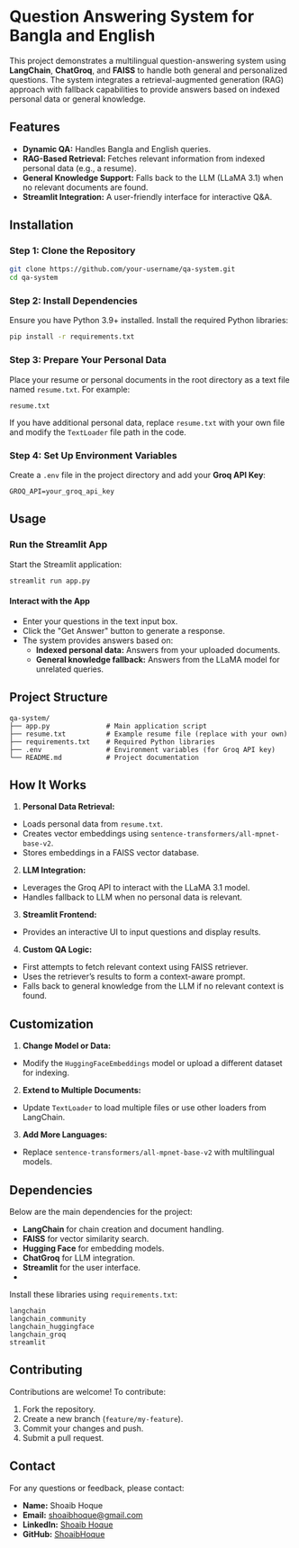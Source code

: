 # **Question Answering System for Bangla and English**

This project demonstrates a multilingual question-answering system using **LangChain**, **ChatGroq**, and **FAISS** to handle both general and personalized questions. The system integrates a retrieval-augmented generation (RAG) approach with fallback capabilities to provide answers based on indexed personal data or general knowledge.

## Features
- **Dynamic QA:** Handles Bangla and English queries.
- **RAG-Based Retrieval:** Fetches relevant information from indexed personal data (e.g., a resume).
- **General Knowledge Support:** Falls back to the LLM (LLaMA 3.1) when no relevant documents are found.
- **Streamlit Integration:** A user-friendly interface for interactive Q&A.

## Installation
### Step 1: Clone the Repository
```bash
git clone https://github.com/your-username/qa-system.git
cd qa-system
```

### Step 2: Install Dependencies
Ensure you have Python 3.9+ installed. Install the required Python libraries:
```bash
pip install -r requirements.txt
```
### Step 3: Prepare Your Personal Data
Place your resume or personal documents in the root directory as a text file named `resume.txt`. For example:

```text
resume.txt
```
If you have additional personal data, replace `resume.txt` with your own file and modify the `TextLoader` file path in the code.

### Step 4: Set Up Environment Variables
Create a `.env` file in the project directory and add your **Groq API Key**:
```env
GROQ_API=your_groq_api_key
```
## Usage
### Run the Streamlit App
Start the Streamlit application:
```bash
streamlit run app.py
```
#### Interact with the App
- Enter your questions in the text input box.
- Click the "Get Answer" button to generate a response.
- The system provides answers based on:
  - **Indexed personal data:** Answers from your uploaded documents.
  - **General knowledge fallback:** Answers from the LLaMA model for unrelated queries.

## Project Structure
```plaintext
qa-system/
├── app.py              # Main application script
├── resume.txt          # Example resume file (replace with your own)
├── requirements.txt    # Required Python libraries
├── .env                # Environment variables (for Groq API key)
└── README.md           # Project documentation
```
## How It Works
1. **Personal Data Retrieval:**

  - Loads personal data from `resume.txt`.
  - Creates vector embeddings using `sentence-transformers/all-mpnet-base-v2`.
  - Stores embeddings in a FAISS vector database.
2. **LLM Integration:**

  - Leverages the Groq API to interact with the LLaMA 3.1 model.
  - Handles fallback to LLM when no personal data is relevant.
3. **Streamlit Frontend:**

  - Provides an interactive UI to input questions and display results.
4. **Custom QA Logic:**

  - First attempts to fetch relevant context using FAISS retriever.
  - Uses the retriever’s results to form a context-aware prompt.
  - Falls back to general knowledge from the LLM if no relevant context is found.

## Customization
1. **Change Model or Data:**

- Modify the `HuggingFaceEmbeddings` model or upload a different dataset for indexing.
2. **Extend to Multiple Documents:**

- Update `TextLoader` to load multiple files or use other loaders from LangChain.
3. **Add More Languages:**

- Replace `sentence-transformers/all-mpnet-base-v2` with multilingual models.

## Dependencies
Below are the main dependencies for the project:

- **LangChain** for chain creation and document handling.
- **FAISS** for vector similarity search.
- **Hugging Face** for embedding models.
- **ChatGroq** for LLM integration.
- **Streamlit** for the user interface.
- 
Install these libraries using `requirements.txt`:
```plaintext
langchain
langchain_community
langchain_huggingface
langchain_groq
streamlit
```
## Contributing
Contributions are welcome! To contribute:

1. Fork the repository.
2. Create a new branch (`feature/my-feature`).
3. Commit your changes and push.
4. Submit a pull request.

## Contact
For any questions or feedback, please contact:

- **Name:** Shoaib Hoque
- **Email:** shoaibhoque@gmail.com
- **LinkedIn:** [Shoaib Hoque](https://www.linkedin.com/in/shoaib-hoque-2bb20314b/)
- **GitHub:** [ShoaibHoque](https://github.com/ShoaibHoque)

